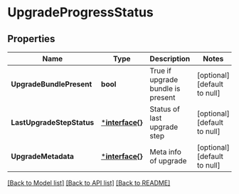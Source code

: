 # UpgradeProgressStatus

## Properties
Name | Type | Description | Notes
------------ | ------------- | ------------- | -------------
**UpgradeBundlePresent** | **bool** | True if upgrade bundle is present | [optional] [default to null]
**LastUpgradeStepStatus** | [***interface{}**](interface{}.md) | Status of last upgrade step | [optional] [default to null]
**UpgradeMetadata** | [***interface{}**](interface{}.md) | Meta info of upgrade | [optional] [default to null]

[[Back to Model list]](../README.md#documentation-for-models) [[Back to API list]](../README.md#documentation-for-api-endpoints) [[Back to README]](../README.md)


